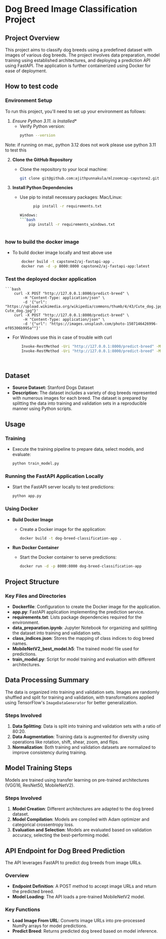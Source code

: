 # Dog Breed Image Classification Project

## Project Overview

This project aims to classify dog breeds using a predefined dataset with images of various dog breeds. The project involves data preparation, model training using established architectures, and deploying a prediction API using FastAPI. The application is further containerized using Docker for ease of deployment.

## How to test code

### Environment Setup

To run this project, you'll need to set up your environment as follows:

1. **Ensure Python 3.11.* is Installed** 
   - Verify Python version:
     ```bash
     python --version
     ```
  Note: if running on mac, python 3.12 does not work please use python 3.11 to test this

2. **Clone the GitHub Repository**
   - Clone the repository to your local machine:
     ```bash
     git clone git@github.com:ajithpunnakula/mlzoomcap-capstone2.git
     ```

3. **Install Python Dependencies**
   - Use pip to install necessary packages:
      Mac/Linux: 
        ```bash
              pip install -r requirements.txt
        
      Windows:
      ```bash
            pip install -r requirements_windows.txt
            

### how to build the docker image
- To build docker image locally and test above use

    ```bash
        docker build -t capstone2/aj-fastapi-app .
        docker run -d -p 8000:8000 capstone2/aj-fastapi-app:latest

### Test the deployed docker application

    ```bash
        curl -X POST "http://127.0.0.1:8000/predict-breed" \
            -H "Content-Type: application/json" \
            -d '{"url": "https://upload.wikimedia.org/wikipedia/commons/thumb/4/43/Cute_dog.jpg/1600px-Cute_dog.jpg"}'
        curl -X POST "http://127.0.0.1:8000/predict-breed" \
            -H "Content-Type: application/json" \
            -d '{"url": "https://images.unsplash.com/photo-1507146426996-ef05306b995a""}'

  - For Windows use this in case of trouble with curl
    
    ```bash
        Invoke-RestMethod -Uri "http://127.0.0.1:8000/predict-breed" -Method Post -Body '{"url": "https://images.unsplash.com/photo-1507146426996-ef05306b995a"}' -ContentType "application/json"
        Invoke-RestMethod -Uri "http://127.0.0.1:8000/predict-breed" -Method Post -Body '{"url": "https://upload.wikimedia.org/wikipedia/commons/thumb/4/43/Cute_dog.jpg/1600px-Cute_dog.jpg"}' -ContentType "application/json"
        
          
## Dataset

- **Source Dataset:** Stanford Dogs Dataset
- **Description:** The dataset includes a variety of dog breeds represented with numerous images for each breed. The dataset is prepared by splitting the data into training and validation sets in a reproducible manner using Python scripts.


## Usage

### Training

- Execute the training pipeline to prepare data, select models, and evaluate:
  ```bash
  python train_model.py
  ```

### Running the FastAPI Application Locally

- Start the FastAPI server locally to test predictions:
  ```bash
  python app.py
  ```

### Using Docker

- **Build Docker Image**
  - Create a Docker image for the application:
    ```bash
    docker build -t dog-breed-classification-app .
    ```

- **Run Docker Container**
  - Start the Docker container to serve predictions:
    ```bash
    docker run -d -p 8000:8000 dog-breed-classification-app
    ```

## Project Structure

### Key Files and Directories

- **Dockerfile**: Configuration to create the Docker image for the application.
- **app.py**: FastAPI application implementing the prediction service.
- **requirements.txt**: Lists package dependencies required for the environment.
- **data_preparation.ipynb**: Jupyter Notebook for organizing and splitting the dataset into training and validation sets.
- **class_indices.json**: Stores the mapping of class indices to dog breed names.
- **MobileNetV2_best_model.h5**: The trained model file used for predictions.
- **train_model.py**: Script for model training and evaluation with different architectures.

## Data Processing Summary

The data is organized into training and validation sets. Images are randomly shuffled and split for training and validation, with transformations applied using TensorFlow's `ImageDataGenerator` for better generalization.

### Steps Involved

1. **Data Splitting**: Data is split into training and validation sets with a ratio of 80:20.
2. **Data Augmentation**: Training data is augmented for diversity using operations like rotation, shift, shear, zoom, and flips.
3. **Normalization**: Both training and validation datasets are normalized to improve consistency during training.

## Model Training Steps

Models are trained using transfer learning on pre-trained architectures (VGG16, ResNet50, MobileNetV2).

### Steps Involved

1. **Model Creation**: Different architectures are adapted to the dog breed dataset.
2. **Model Compilation**: Models are compiled with Adam optimizer and categorical crossentropy loss.
3. **Evaluation and Selection**: Models are evaluated based on validation accuracy, selecting the best-performing model.

## API Endpoint for Dog Breed Prediction

The API leverages FastAPI to predict dog breeds from image URLs.

### Overview

- **Endpoint Definition**: A POST method to accept image URLs and return the predicted breed.
- **Model Loading**: The API loads a pre-trained MobileNetV2 model.

### Key Functions

- **Load Image From URL**: Converts image URLs into pre-processed NumPy arrays for model predictions.
- **Predict Breed**: Returns predicted dog breed based on model inference.

